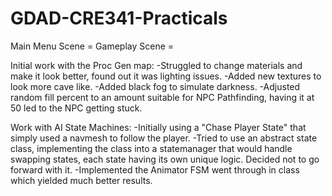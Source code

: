 # GDAD-CRE341-Practicals

Main Menu Scene = 
Gameplay Scene = 

Initial work with the Proc Gen map:
-Struggled to change materials and make it look better, found out it was lighting issues.
-Added new textures to look more cave like.
-Added black fog to simulate darkness.
-Adjusted random fill percent to an amount suitable for NPC Pathfinding, having it at 50 led to the NPC getting stuck.

Work with AI State Machines:
-Initially using a "Chase Player State" that simply used a navmesh to follow the player.
-Tried to use an abstract state class, implementing the class into a statemanager that would handle swapping states, each state having its own unique logic. Decided not to go forward with it.
-Implemented the Animator FSM went through in class which yielded much better results.
